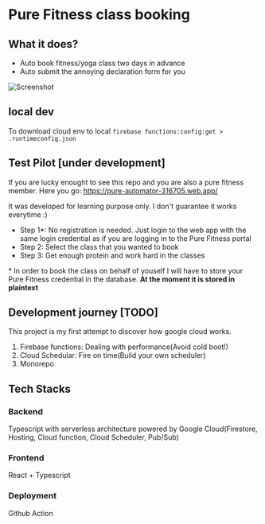 # Pure Fitness class booking
## What it does?
- Auto book fitness/yoga class two days in advance
- Auto submit the annoying declaration form for you

![Screenshot](https://i.postimg.cc/Qd32KbW1/screencapture-pure-automator-316705-web-app-2021-06-27-02-11-54-1.png)

## local dev
To download cloud env to local
`firebase functions:config:get > .runtimeconfig.json`

## Test Pilot [under development]
If you are lucky enought to see this repo and you are also a pure fitness member. Here you go: https://pure-automator-316705.web.app/

It was developed for learning purpose only. I don't guarantee it works everytime :)

- Step 1*: No registration is needed. Just login to the web app with the same login credential as if you are logging in to the Pure Fitness portal
- Step 2: Select the class that you wanted to book
- Step 3: Get enough protein and work hard in the classes

\* In order to book the class on behalf of youself I will have to store your Pure Fitness credential in the database. **At the moment it is stored in plaintext**

## Development journey [TODO]
This project is my first attempt to discover how google cloud works.
1. Firebase functions: Dealing with performance(Avoid cold boot!)
1. Cloud Schedular: Fire on time(Build your own scheduler)
1. Monorepo

## Tech Stacks
### Backend
Typescript with serverless architecture powered by Google Cloud(Firestore, Hosting, Cloud function, Cloud Scheduler, Pub/Sub)
### Frontend
React + Typescript
### Deployment
Github Action
